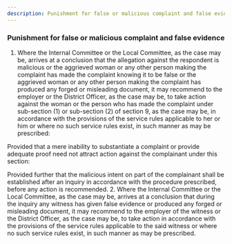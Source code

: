 ```yaml
---
description: Punishment for false or malicious complaint and false evidence
---
```


### Punishment for false or malicious complaint and false evidence

1. Where the Internal Committee or the Local Committee, as the case may be, arrives at a conclusion that the allegation against the respondent is malicious or the aggrieved woman or any other person making the complaint has made
the complaint knowing it to be false or the aggrieved woman or any other person making the complaint has produced any forged or misleading document, it may recommend to the employer or the District Officer, as the case may be, to take action against the woman or the person who has made the complaint under sub-section (1) or sub-section (2) of section 9, as the case may be, in accordance with the provisions of the service rules applicable to her or him or where no such service rules exist, in such manner as may be prescribed:
</p>
Provided that a mere inability to substantiate a complaint or provide adequate proof need not attract action against the complainant under this section:
</p>
Provided further that the malicious intent on part of the complainant shall be established after an inquiry in accordance with the procedure prescribed, before any action is recommended.
2. Where the Internal Committee or the Local Committee, as the case may be, arrives at a conclusion that during the inquiry any witness has given false evidence or produced any forged or misleading document, it may recommend to the employer of the witness or the District Officer, as the case may be, to take action in accordance with the provisions of the service rules applicable to the said witness or where no such service rules exist, in such manner as may be prescribed.
